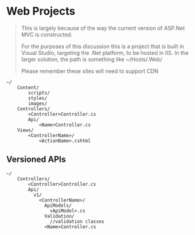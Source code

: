 # Web Projects

> This is largely because of the way the current version of ASP.Net MVC is constructed.
>
> For the purposes of this discussion this is a project that is built in Visual Studio, targeting the .Net platform, to be hosted in IIS. In the larger solution, the path is something like ~/Hosts/.Web/
>
> Please remember these sites will need to support CDN

```text
~/
    Content/
        scripts/
        styles/
        images/
    Controllers/
        <Controller>Controller.cs
        Api/
            <Name>Controller.cs
    Views/
        <ControllerName>/
            <ActionName>.cshtml
```

## Versioned APIs

```text
~/
    Controllers/
        <Controller>Controller.cs
        Api/
          v1/
            <ControllerName>/
              ApiModels/
                <ApiModel>.cs
              Validation/
                //validation classes
              <Name>Controller.cs
```

